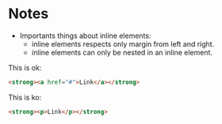 # Notes

- Importants things about inline elements:
  - inline elements respects only margin from left and right.
  - inline elements can only be nested in an inline element.

This is ok:

```html
<strong><a href="#">Link</a></strong>
```

This is ko:

```html
<strong><p>Link</p></strong>
```
